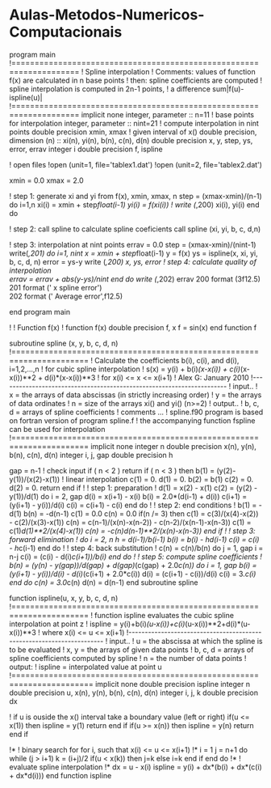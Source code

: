 # Aulas-Metodos-Numericos-Computacionais
 program main
!====================================================================
! Spline interpolation
! Comments: values of function f(x) are calculated in n base points
! then: spline coefficients are computed
!       spline interpolation is computed in 2n-1 points, 
!       a difference sum|f(u)-ispline(u)| 
!====================================================================
implicit none
integer, parameter :: n=11      ! base points for interpolation
integer, parameter :: nint=21   ! compute interpolation in nint points
double precision xmin, xmax     ! given interval of x()
double precision, dimension (n) :: xi(n), yi(n), b(n), c(n), d(n)
double precision x, y, step, ys, error, errav
integer i
double precision f, ispline

! open files
!open (unit=1, file='tablex1.dat')
!open (unit=2, file='tablex2.dat')

xmin = 0.0
xmax = 2.0

! step 1: generate xi and yi from f(x), xmin, xmax, n
step = (xmax-xmin)/(n-1)
do i=1,n
  xi(i) = xmin + step*float(i-1) 
  yi(i) = f(xi(i)) 
!  write (*,200) xi(i), yi(i)
end do

!  step 2: call spline to calculate spline coeficients
call spline (xi, yi, b, c, d,n) 

!  step 3: interpolation at nint points
errav = 0.0
step = (xmax-xmin)/(nint-1)
write(*,201) 
do i=1, nint
  x = xmin + step*float(i-1) 
  y = f(x) 
  ys = ispline(x, xi, yi, b, c, d, n)
  error = ys-y
  write (*,200) x, ys, error
! step 4: calculate quality of interpolation               
  errav = errav + abs(y-ys)/nint 
end do
write (*,202) errav
200 format (3f12.5)
201 format ('        x        spline      error')    
202 format ('           Average error',f12.5)

end program main


!
!  Function f(x)
!
  function f(x)
  double precision f, x
  f = sin(x) 
  end function f

   subroutine spline (x, y, b, c, d, n)
!======================================================================
!  Calculate the coefficients b(i), c(i), and d(i), i=1,2,...,n
!  for cubic spline interpolation
!  s(x) = y(i) + b(i)*(x-x(i)) + c(i)*(x-x(i))**2 + d(i)*(x-x(i))**3
!  for  x(i) <= x <= x(i+1)
!  Alex G: January 2010
!----------------------------------------------------------------------
!  input..
!  x = the arrays of data abscissas (in strictly increasing order)
!  y = the arrays of data ordinates
!  n = size of the arrays xi() and yi() (n>=2)
!  output..
!  b, c, d  = arrays of spline coefficients
!  comments ...
!  spline.f90 program is based on fortran version of program spline.f
!  the accompanying function fspline can be used for interpolation
!======================================================================
implicit none
integer n
double precision x(n), y(n), b(n), c(n), d(n)
integer i, j, gap
double precision h

gap = n-1
! check input
if ( n < 2 ) return
if ( n < 3 ) then
  b(1) = (y(2)-y(1))/(x(2)-x(1))   ! linear interpolation
  c(1) = 0.
  d(1) = 0.
  b(2) = b(1)
  c(2) = 0.
  d(2) = 0.
  return
end if
!
! step 1: preparation
!
d(1) = x(2) - x(1)
c(2) = (y(2) - y(1))/d(1)
do i = 2, gap
  d(i) = x(i+1) - x(i)
  b(i) = 2.0*(d(i-1) + d(i))
  c(i+1) = (y(i+1) - y(i))/d(i)
  c(i) = c(i+1) - c(i)
end do
!
! step 2: end conditions 
!
b(1) = -d(1)
b(n) = -d(n-1)
c(1) = 0.0
c(n) = 0.0
if(n /= 3) then
  c(1) = c(3)/(x(4)-x(2)) - c(2)/(x(3)-x(1))
  c(n) = c(n-1)/(x(n)-x(n-2)) - c(n-2)/(x(n-1)-x(n-3))
  c(1) = c(1)*d(1)**2/(x(4)-x(1))
  c(n) = -c(n)*d(n-1)**2/(x(n)-x(n-3))
end if
!
! step 3: forward elimination 
!
do i = 2, n
  h = d(i-1)/b(i-1)
  b(i) = b(i) - h*d(i-1)
  c(i) = c(i) - h*c(i-1)
end do
!
! step 4: back substitution
!
c(n) = c(n)/b(n)
do j = 1, gap
  i = n-j
  c(i) = (c(i) - d(i)*c(i+1))/b(i)
end do
!
! step 5: compute spline coefficients
!
b(n) = (y(n) - y(gap))/d(gap) + d(gap)*(c(gap) + 2.0*c(n))
do i = 1, gap
  b(i) = (y(i+1) - y(i))/d(i) - d(i)*(c(i+1) + 2.0*c(i))
  d(i) = (c(i+1) - c(i))/d(i)
  c(i) = 3.*c(i)
end do
c(n) = 3.0*c(n)
d(n) = d(n-1)
end subroutine spline

  function ispline(u, x, y, b, c, d, n)
!======================================================================
! function ispline evaluates the cubic spline interpolation at point z
! ispline = y(i)+b(i)*(u-x(i))+c(i)*(u-x(i))**2+d(i)*(u-x(i))**3
! where  x(i) <= u <= x(i+1)
!----------------------------------------------------------------------
! input..
! u       = the abscissa at which the spline is to be evaluated
! x, y    = the arrays of given data points
! b, c, d = arrays of spline coefficients computed by spline
! n       = the number of data points
! output:
! ispline = interpolated value at point u
!=======================================================================
implicit none
double precision ispline
integer n
double precision  u, x(n), y(n), b(n), c(n), d(n)
integer i, j, k
double precision dx

! if u is ouside the x() interval take a boundary value (left or right)
if(u <= x(1)) then
  ispline = y(1)
  return
end if
if(u >= x(n)) then
  ispline = y(n)
  return
end if

!*
!  binary search for for i, such that x(i) <= u <= x(i+1)
!*
i = 1
j = n+1
do while (j > i+1)
  k = (i+j)/2
  if(u < x(k)) then
    j=k
    else
    i=k
   end if
end do
!*
!  evaluate spline interpolation
!*
dx = u - x(i)
ispline = y(i) + dx*(b(i) + dx*(c(i) + dx*d(i)))
end function ispline
